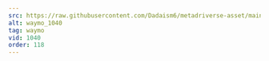 ```yaml
---
src: https://raw.githubusercontent.com/Dadaism6/metadriverse-asset/main/script-waymo-output-newcompressed/waymo_1040.mp4
alt: waymo_1040
tag: waymo
vid: 1040
order: 118
---
```

